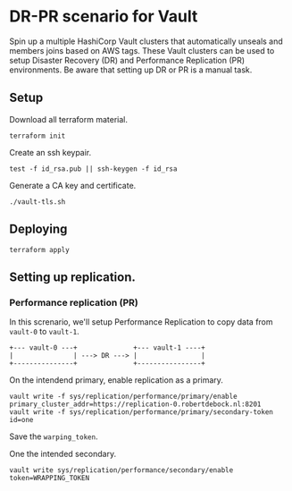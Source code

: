 # DR-PR scenario for Vault

Spin up a multiple HashiCorp Vault clusters that automatically unseals and members joins based on AWS tags. These Vault clusters can be used to setup Disaster Recovery (DR) and Performance Replication (PR) environments. Be aware that setting up DR or PR is a manual task.

## Setup

Download all terraform material.

```shell
terraform init
```

Create an ssh keypair.

```shell
test -f id_rsa.pub || ssh-keygen -f id_rsa
```

Generate a CA key and certificate.

```shell
./vault-tls.sh
```

## Deploying

```shell
terraform apply
```

## Setting up replication.

### Performance replication (PR)

In this screnario, we'll setup Performance Replication to copy data from `vault-0` to `vault-1`.

```text
+--- vault-0 ---+              +--- vault-1 ----+
|               | ---> DR ---> |                |
+---------------+              +----------------+
```

On the intendend primary, enable replication as a primary.

```shell
vault write -f sys/replication/performance/primary/enable primary_cluster_addr=https://replication-0.robertdebock.nl:8201
vault write -f sys/replication/performance/primary/secondary-token id=one
```

Save the `warping_token`.

One the intended secondary.

```shell
vault write sys/replication/performance/secondary/enable token=WRAPPING_TOKEN
```